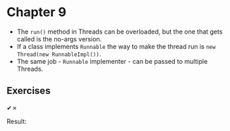 Chapter 9
=========

* The `run()` method in Threads can be overloaded, but the one that gets called is the no-args version.
* If a class implements `Runnable` the way to make the thread run is `new Thread(new RunnableImpl())`.
* The same job - `Runnable` implementer - can be passed to multiple Threads.

Exercises
---------
✔✗

Result: 
